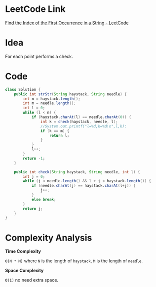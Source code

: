 # LeetCode Link

[Find the Index of the First Occurrence in a String - LeetCode](https://leetcode.com/problems/find-the-index-of-the-first-occurrence-in-a-string/description/)

# Idea

For each point performs a check.

# Code

```java
class Solution {
    public int strStr(String haystack, String needle) {
        int n = haystack.length();
        int m = needle.length();
        int l = 0;
        while (l < n) {
            if (haystack.charAt(l) == needle.charAt(0)) {
                int k = check(haystack, needle, l);
                //System.out.printf("l=%d,k=%d\n",l,k);
                if (k == m) {
                    return l;
                }
            }
            l++;
        }
        return -1;
    }

    public int check(String haystack, String needle, int l) {
        int j = 0;
        while (j < needle.length() && l + j < haystack.length()) {
            if (needle.charAt(j) == haystack.charAt(l+j)) {
                j++;
            }
            else break;
        }
        return j;
    }
}
```

# Complexity Analysis

**Time Complexity**

`O(N * M)` where `N` is the length of `haystack`, `M` is the length of `needle`.

**Space Complexity**

`O(1)` no need extra space.

